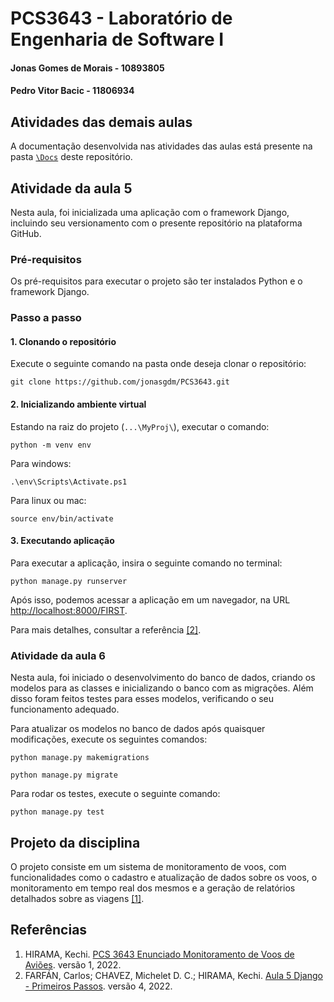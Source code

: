 # PCS3643 - Laboratório de Engenharia de Software I
#### Jonas Gomes de Morais - 10893805
#### Pedro Vitor Bacic - 11806934

## Atividades das demais aulas
A documentação desenvolvida nas atividades das aulas está presente na pasta [`\Docs`](https://github.com/jonasgdm/PCS3643/tree/main/Docs) deste repositório.

## Atividade da aula 5
Nesta aula, foi inicializada uma aplicação com o framework Django, incluindo seu versionamento com o presente repositório na plataforma GitHub.

### Pré-requisitos

Os pré-requisitos para executar o projeto são ter instalados Python e o framework Django.

### Passo a passo

#### 1. Clonando o repositório

Execute o seguinte comando na pasta onde deseja clonar o repositório:

```
git clone https://github.com/jonasgdm/PCS3643.git
```

#### 2. Inicializando ambiente virtual
Estando na raiz do projeto (`...\MyProj\`), executar o comando:

```
python -m venv env
```

Para windows:
```
.\env\Scripts\Activate.ps1
```

Para linux ou mac:
```
source env/bin/activate
```

#### 3. Executando aplicação
Para executar a aplicação, insira o seguinte comando no terminal:

```
python manage.py runserver
```

Após isso, podemos acessar a aplicação em um navegador, na URL [http://localhost:8000/FIRST](http://localhost:8000/FIRST).

Para mais detalhes, consultar a referência [\[2\]](#Referências).

### Atividade da aula 6
Nesta aula, foi iniciado o desenvolvimento do banco de dados, criando os modelos para as classes e inicializando o banco com as migrações. Além disso foram feitos testes para esses modelos, verificando o seu funcionamento adequado.

Para atualizar os modelos no banco de dados após quaisquer modificações, execute os seguintes comandos:

```
python manage.py makemigrations
```

```
python manage.py migrate
```

Para rodar os testes, execute o seguinte comando:

```
python manage.py test
```

## Projeto da disciplina
O projeto consiste em um sistema de monitoramento de voos, com funcionalidades como o cadastro e atualização de dados sobre os voos, o monitoramento em tempo real dos mesmos e a geração de relatórios detalhados sobre as viagens [\[1\]](#Referências).

## Referências
1. HIRAMA, Kechi. [PCS 3643 Enunciado Monitoramento de Voos de Aviões](https://edisciplinas.usp.br/pluginfile.php/7309402/mod_resource/content/1/PCS%203643%20Enunciado%20Monitoramento%20de%20Voos%20de%20Avi%C3%B5es%20v1.pdf). versão 1, 2022.
2. FARFÁN, Carlos; CHAVEZ, Michelet D. C.; HIRAMA, Kechi. [Aula 5 Django - Primeiros Passos](https://edisciplinas.usp.br/mod/folder/view.php?id=4478284). versão 4, 2022.